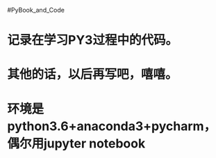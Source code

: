 #PyBook_and_Code
# 记录在学习PY3过程中的代码。

# 其他的话，以后再写吧，嘻嘻。
# 环境是python3.6+anaconda3+pycharm，偶尔用jupyter notebook
